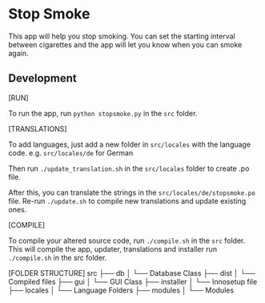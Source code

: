 # Stop Smoke

This app will help you stop smoking. You can set the starting interval between cigarettes and the app will let you know when you can smoke again.


## Development

[RUN]

To run the app, run `python stopsmoke.py` in the `src` folder.



[TRANSLATIONS]

To add languages, just add a new folder in `src/locales` with the language code.
    e.g. `src/locales/de` for German

Then run `./update_translation.sh` in the `src/locales` folder to create .po file. 

After this, you can translate the strings in the `src/locales/de/stopsmoke.po` file. Re-run `./update.sh` to compile new translations and update existing ones.



[COMPILE]

To compile your altered source code, run `./compile.sh` in the `src` folder. This will compile the app, updater, translations and installer run `./compile.sh` in the src folder.



[FOLDER STRUCTURE]
    src
    ├── db
    │   └── Database Class
    ├── dist
    │   └── Compiled files
    ├── gui
    │   └── GUI Class
    ├── installer
    │   └── Innosetup file
    ├── locales
    │   └── Language Folders
    ├── modules
    │   └── Modules
